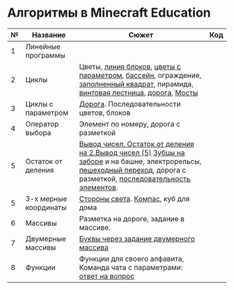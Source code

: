 # Алгоритмы в Minecraft Education


|№|Название|Сюжет|Код|
|---|---|---|---|
|1|Линейные программы|||
|2|Циклы|Цветы, <a href = "https://makecode.com/_a4R4A9KRwKXV">линия блоков</a>,  <a href = "https://makecode.com/_1c74uM9q7AWX">цветы с параметром</a>,  <a href ="https://makecode.com/_ApJJvFVgqfg7">бассейн</a>, ограждение, <a href = "https://makecode.com/_AiV3riaR6Hp5">заполненный квадрат</a>, пирамида, <a href = "https://makecode.com/_9Ev2ghFKXKkD">винтовая лестница</a>, <a href = "https://makecode.com/_7gFaCP2VsiYs">дорога</a>, <a href = "https://makecode.com/_WfeUfDCgVhxm">Мосты</a>||
|3|Циклы с параметром|<a href = "https://makecode.com/_h1tAVm4h59tH">Дорога</a>. Последовательности цветов, блоков||
|4|Оператор выбора|Элемент по номеру, дорога с разметкой||
|5|Остаток от деления|<a href = "https://makecode.com/_aWzCJWHXdMhR">Вывод чисел. Остаток от деления на 2.</a><a href = "https://makecode.com/_Ed88g42jKegH">Вывод чисел (5)</a> <a href = "https://makecode.com/_Kt7U8sdPAb0T">Зубцы на заборе</a> и на башне, электрорельсы, <a href = "https://makecode.com/_abYeTLa2RTMH">пешеходный переход</a>, дорога с разметкой, <a href = "https://makecode.com/_6m2giAHrk7ET">последовательность элементов</a>.||
|5|3-х мерные координаты|<a href = "https://makecode.com/_9T6PspFW91m2">Стороны света</a>. <a href = "https://makecode.com/_EicCsFdeVT56">Компас</a>, куб для дома||
|6|Массивы|Разметка на дороге, задание в массиве.||
|7|Двумерные массивы|<a href = "https://makecode.com/_CmdX6PEeeHDv">Буквы через задание двумерного массива</a>||
|8|Функции|Функции для своего алфавита, Команда чата с параметрами: <a href = "https://makecode.com/_Ci3eP8ePr0dC">ответ на вопрос</a>||
